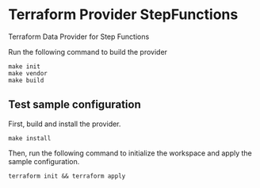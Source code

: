 # Terraform Provider StepFunctions

Terraform Data Provider for Step Functions

Run the following command to build the provider

```shell
make init
make vendor
make build
```

## Test sample configuration

First, build and install the provider.

```shell
make install
```

Then, run the following command to initialize the workspace and apply the sample configuration.

```shell
terraform init && terraform apply
```